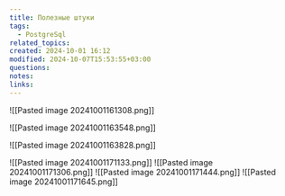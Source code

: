 ```yaml
---
title: Полезные штуки
tags:
  - PostgreSql
related_topics: 
created: 2024-10-01 16:12
modified: 2024-10-07T15:53:55+03:00
questions: 
notes: 
links: 
---
```


![[Pasted image 20241001161308.png]]


![[Pasted image 20241001163548.png]]

![[Pasted image 20241001163828.png]]


![[Pasted image 20241001171133.png]]
![[Pasted image 20241001171306.png]]
![[Pasted image 20241001171444.png]]
![[Pasted image 20241001171645.png]]


